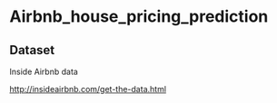 # Airbnb_house_pricing_prediction

## Dataset
Inside Airbnb data

http://insideairbnb.com/get-the-data.html
